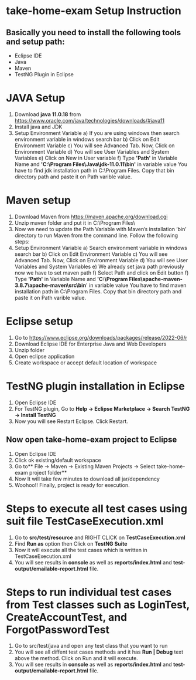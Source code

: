 # take-home-exam Setup Instruction

## Basically you need to install the following tools and setup path:
- Eclipse IDE
- Java
- Maven
- TestNG Plugin in Eclipse

# JAVA Setup

1) Download **java 11.0.18** from https://www.oracle.com/java/technologies/downloads/#java11
2) Install java and JDK
3) Setup Environment Variable
   a) If you are using windows then search environment variable in windows search bar
   b) Click on Edit Environment Variable
   c) You will see Advanced Tab. Now, Click on Environment Variable
   d) You will see User Variables and System Variables
   e) Click on New in User variable
   f) Type **'Path'** in Variable Name and **'C:\Program Files\Java\jdk-11.0.11\bin'** in variable value
      You have to find jdk installation path in C:\Program Files\. Copy that bin directory path and paste it on Path varible value.
     
 
# Maven setup
 
 1) Download Maven from https://maven.apache.org/download.cgi
 2) Unzip maven folder and put it in C:\Program Files\
 2) Now we need to update the Path Variable with Maven’s installation ‘bin’ directory to run Maven from the command line. Follow the following steps:
 3) Setup Environment Variable
   a) Search environment variable in windows search bar
   b) Click on Edit Environment Variable
   c) You will see Advanced Tab. Now, Click on Environment Variable
   d) You will see User Variables and System Variables
   e) We already set java path previously now we have to set maven path
   f) Select Path and click on Edit button
   f) Type **'Path'** in Variable Name and **'C:\Program Files\apache-maven-3.8.7\apache-maven\src\bin**' in variable value
      You have to find maven installation path in C:\Program Files\. Copy that bin directory path and paste it on Path varible value.
      
# Eclipse setup
 
 1) Go to https://www.eclipse.org/downloads/packages/release/2022-06/r
 2) Download Eclipse IDE for Enterprise Java and Web Developers
 3) Unzip folder
 2) Open eclipse application
 3) Create workspace or accept default location of workspace

# TestNG plugin installation in Eclipse
 
 1) Open Eclipse IDE
 2) For TestNG plugin, Go to **Help -> Eclipse Marketplace -> Search TestNG -> Install TestNG**
 3) Now you will see Restart Eclipse. Click Restart.
  

 ## Now open take-home-exam project to Eclipse
 1) Open Eclipse IDE 
 2) Click ok existing/default workspace
 3) Go to** File -> Maven -> Existing Maven Projects -> Select take-home-exam project folder**
 4) Now It will take few minutes to download all jar/dependency
 5) Woohoo!! Finally, project is ready for execution.
 
 # Steps to execute all test cases using suit file TestCaseExecution.xml
 1) Go to **src/test/resource** and RIGHT CLICK on **TestCaseExecution.xml**
 2) Find **Run as** option then Click on **TestNG Suite**
 3) Now it will execute all the test cases which is written in TestCaseExecution.xml
 4) You will see results in **console** as well as **reports/index.html** and **test-output/emailable-report.html** file.
 
 # Steps to run individual test cases from Test classes such as LoginTest, CreateAccountTest, and ForgotPasswordTest
 1) Go to src/test/java and open any test class that you want to run
 2) You will see all diffent test cases methods and it has **Run | Debug** text above the method. Click on Run and it will execute.
 3) You will see results in **console** as well as **reports/index.html** and **test-output/emailable-report.html** file.
